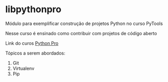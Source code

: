 # libpythonpro
Módulo para exemplificar construção de projetos Python no curso PyTools

Nesse curso é ensinado como contribuir com projetos de código aberto

Link do curos [Python Pro](https://www.python.pro.br)

Tópicos a serem abordados:
 1. Git
 2. Virtualenv
 3. Pip